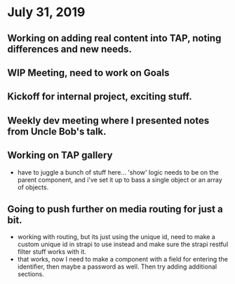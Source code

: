 # July 31, 2019

## Working on adding real content into TAP, noting differences and new needs.

## WIP Meeting, need to work on Goals

## Kickoff for internal project, exciting stuff.

## Weekly dev meeting where I presented notes from Uncle Bob's talk.

## Working on TAP gallery
- have to juggle a bunch of stuff here... 'show' logic needs to be on the parent component, and i've set it up to bass a single object or an array of objects.

## Going to push further on media routing for just a bit.
- working with routing, but its just using the unique id, need to make a custom unique id in strapi to use instead and make sure the strapi restful filter stuff works with it.
- that works, now I need to make a component with a field for entering the identifier, then maybe a password as well. Then try adding additional sections.